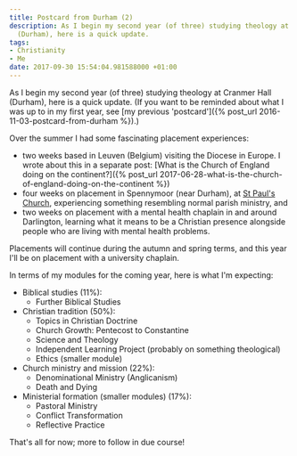 ```yaml
---
title: Postcard from Durham (2)
description: As I begin my second year (of three) studying theology at Cranmer Hall
  (Durham), here is a quick update.
tags:
- Christianity
- Me
date: 2017-09-30 15:54:04.981588000 +01:00
---
```

As I begin my second year (of three) studying theology at Cranmer Hall (Durham), here is a quick update. (If you want to be reminded about what I was up to in my first year, see [my previous 'postcard']({% post_url 2016-11-03-postcard-from-durham %}).)

Over the summer I had some fascinating placement experiences:

* two weeks based in Leuven (Belgium) visiting the Diocese in Europe. I wrote about this in a separate post: [What is the Church of England doing on the continent?]({% post_url 2017-06-28-what-is-the-church-of-england-doing-on-the-continent %})
* four weeks on placement in Spennymoor (near Durham), at [St Paul's Church](http://www.stpaulsspennymoor.co.uk/), experiencing something resembling normal parish ministry, and
* two weeks on placement with a mental health chaplain in and around Darlington, learning what it means to be a Christian presence alongside people who are living with mental health problems.

Placements will continue during the autumn and spring terms, and this year I'll be on placement with a university chaplain.

In terms of my modules for the coming year, here is what I'm expecting:

* Biblical studies (11%):
  * Further Biblical Studies
* Christian tradition (50%):
  * Topics in Christian Doctrine
  * Church Growth: Pentecost to Constantine
  * Science and Theology
  * Independent Learning Project (probably on something theological)
  * Ethics (smaller module)
* Church ministry and mission (22%):
  * Denominational Ministry (Anglicanism)
  * Death and Dying
* Ministerial formation (smaller modules) (17%):
  * Pastoral Ministry
  * Conflict Transformation
  * Reflective Practice

That's all for now; more to follow in due course!
